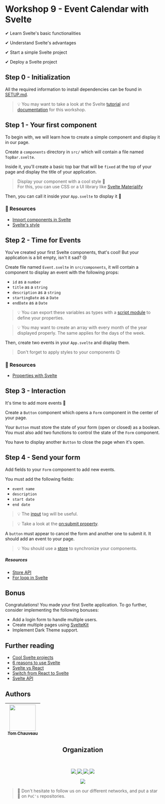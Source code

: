 # Workshop 9 - Event Calendar with Svelte

✔ Learn Svelte's basic functionalities

✔ Understand Svelte's advantages

✔ Start a simple Svelte project

✔ Deploy a Svelte project

## Step 0 - Initialization

All the required information to install dependencies can be found in [SETUP.md](./SETUP.md).

> 💡 You may want to take a look at the Svelte [tutorial](https://svelte.dev/tutorial/basics) and [documentation](https://svelte.dev/docs) for this workshop.

## Step 1 - Your first component

To begin with, we will learn how to create a simple component and display it in our page.

Create a `components` directory in `src/` which will contain a file named `TopBar.svelte`.

Inside it, you'll create a basic top bar that will be `fixed` at the top of your page and display the title of your application.

> Display your component with a cool style 🚀  
> For this, you can use CSS or a UI library like [Svelte Materialify](https://svelte-materialify.vercel.app/)

Then, you can call it inside your `App.svelte` to display it 🤩

### 📖 Resources
- [Import components in Svelte](https://svelte.dev/tutorial/nested-components)
- [Svelte's style](https://svelte.dev/tutorial/styling)

## Step 2 - Time for Events

You've created your first Svelte components, that's cool! But your application is a bit empty, isn't it sad? 😢

Create file named `Event.svelte` in `src/components`, it will contain a component to display an event with the following props:
  - `id` as a `number`
  - `title` as a `string`
  - `description` as a `string`
  - `startingDate` as a `Date`
  - `endDate` as a `Date`

> 💡 You can export these variables as types with a [script module](https://stackoverflow.com/questions/64064506/export-typescript-type-in-svelte-file) to define your properties.

> 💡 You may want to create an array with every month of the year displayed properly. The same applies for the days of the week.

Then, create two events in your `App.svelte` and display them.

> Don't forget to apply styles to your components 😉

### 📖 Resources
- [Properties with Svelte](https://svelte.dev/tutorial/declaring-props)


## Step 3 - Interaction

It's time to add more events 🚀

Create a `Button` component which opens a `Form` component in the center of your page.

Your `Button` must store the state of your form (open or closed) as a boolean. You must also add two functions to control the state of the `Form` component.

You have to display another `Button` to close the page when it's open.

## Step 4 - Send your form

Add fields to your `Form` component to add new events.

You must add the following fields:
  - `event name`
  - `description`
  - `start date`
  - `end date`

> 💡 The [input](https://developer.mozilla.org/fr/docs/Web/HTML/Element/Input) tag will be useful.

> 💡 Take a look at the [on:submit property](https://svelte.dev/repl/8eb540552faa4651a398b182fa5cdd48?version=3.49.0).

A `button` must appear to cancel the form and another one to submit it. It should add an event to your page.

> 💡 You should use a [store](https://svelte.dev/tutorial/writable-stores) to synchronize your components.

##### Resources

- [Store API](https://svelte.dev/docs#svelte_store)
- [For loop in Svelte](https://medium.com/@willjohnson.io/how-to-loop-through-a-list-of-data-in-svelte-baaaaf397ec4)

## Bonus

Congratulations! You made your first Svelte application.
To go further, consider implementing the following bonuses:

- Add a login form to handle multiple users.
- Create multiple pages using [SvelteKit](https://kit.svelte.dev/)
- Implement Dark Theme support.

## Further reading

- [Cool Svelte projects](https://madewithsvelte.com/)
- [6 reasons to use Svelte](https://betterprogramming.pub/6-reasons-why-you-should-consider-svelte-for-your-next-project-45b32c92e229)
- [Svelte vs React](https://www.twilio.com/blog/react-svelte-comparing-basics)
- [Switch from React to Svelte](https://blog.logrocket.com/should-you-switch-from-react-to-svelte/)
- [Svelte API](https://svelte.dev/docs#Before_we_begin)

## Authors

| [<img src="https://github.com/TomChv.png?size=85" width=85><br><sub>Tom Chauveau</sub>](https://github.com/TomChv)
| :---: | 
<h2 align=center>
Organization
</h2>
<br/>
<p align='center'>
    <a href="https://www.linkedin.com/company/pocinnovation/mycompany/">
        <img src="https://img.shields.io/badge/LinkedIn-0077B5?style=for-the-badge&logo=linkedin&logoColor=white">
    </a>
    <a href="https://www.instagram.com/pocinnovation/">
        <img src="https://img.shields.io/badge/Instagram-E4405F?style=for-the-badge&logo=instagram&logoColor=white">
    </a>
    <a href="https://twitter.com/PoCInnovation">
        <img src="https://img.shields.io/badge/Twitter-1DA1F2?style=for-the-badge&logo=twitter&logoColor=white">
    </a>
    <a href="https://discord.com/invite/Yqq2ADGDS7">
        <img src="https://img.shields.io/badge/Discord-7289DA?style=for-the-badge&logo=discord&logoColor=white">
    </a>
</p>
<p align=center>
    <a href="https://www.poc-innovation.fr/">
        <img src="https://img.shields.io/badge/WebSite-1a2b6d?style=for-the-badge&logo=GitHub Sponsors&logoColor=white">
    </a>
</p>

> 🚀 Don't hesitate to follow us on our different networks, and put a star 🌟 on `PoC's` repositories.
